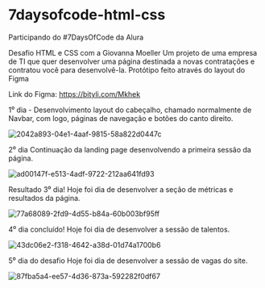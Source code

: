# 7daysofcode-html-css
Participando do #7DaysOfCode da Alura

Desafio HTML e CSS com a Giovanna Moeller 
Um projeto de uma empresa de TI que quer desenvolver uma página destinada a novas contratações e contratou você para desenvolvê-la. Protótipo feito através do layout do Figma

Link do Figma: https://bityli.com/Mkhek



1⁰ dia - 
Desenvolvimento layout do cabeçalho, chamado normalmente de Navbar, com logo, páginas de navegação e botões do canto direito.

![2042a893-04e1-4aaf-9815-58a822d0447c](https://user-images.githubusercontent.com/100633937/161170910-bcfe23a4-8f14-4785-9cbe-56b8cbaf43e4.jpeg)


2⁰ dia 
Continuação da landing page desenvolvendo a primeira sessão da página.

![ad00147f-e513-4adf-9722-212aa641fd93](https://user-images.githubusercontent.com/100633937/161361642-1eb547b6-1dff-4077-af1d-ab1345151bc2.jpeg)

Resultado 3⁰ dia!
Hoje foi dia de desenvolver a seção de métricas e resultados da página.

![77a68089-2fd9-4d55-b84a-60b003bf95ff](https://user-images.githubusercontent.com/100633937/161407454-4ac09a62-8a99-476a-aa41-c10b69f09e85.jpeg)

4⁰ dia concluído!
Hoje foi dia de desenvolver a sessão de talentos.

![43dc06e2-f318-4642-a38d-01d74a1700b6](https://user-images.githubusercontent.com/100633937/161442789-61ed6aeb-afff-4bd9-9284-17b91ddc8f8f.jpeg)

5⁰ dia do desafio
Hoje foi dia de desenvolver a sessão de vagas do site.

![87fba5a4-ee57-4d36-873a-592282f0df67](https://user-images.githubusercontent.com/100633937/161612538-170b8ab3-6dac-4efc-ba37-eccdcb4e81c3.jpeg)





